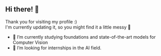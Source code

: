 ## Hi there! 👋
Thank you for visiting my profile :)  
I'm currently updating it, so you might find it a little messy 🙊

- 🌱 I’m currently studying foundations and state-of-the-art models for Computer Vision
- 👯 I’m looking for internships in the AI field.
<!--
**cico-rial/cico-rial** is a ✨ _special_ ✨ repository because its `README.md` (this file) appears on your GitHub profile.

Here are some ideas to get you started:

- 🔭 I’m currently working on ...
- 🌱 I’m currently learning ...
- 👯 I’m looking to collaborate on ...
- 🤔 I’m looking for help with ...
- 💬 Ask me about ...
- 📫 How to reach me: ...
- 😄 Pronouns: ...
- ⚡ Fun fact: ...
-->

